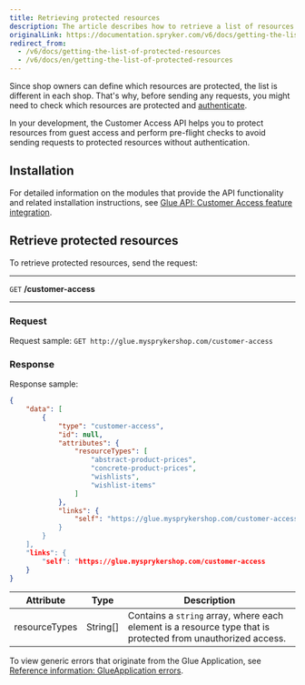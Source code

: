 ```yaml
---
title: Retrieving protected resources
description: The article describes how to retrieve a list of resources protected from unauthorized access.
originalLink: https://documentation.spryker.com/v6/docs/getting-the-list-of-protected-resources
redirect_from:
  - /v6/docs/getting-the-list-of-protected-resources
  - /v6/docs/en/getting-the-list-of-protected-resources
---
```


Since shop owners can define which resources are protected, the list is different in each shop. That's why, before sending any requests, you might need to check which resources are protected and [authenticate](https://documentation.spryker.com/docs/authentication-and-authorization). 

In your development, the Customer Access API helps you to protect resources from guest access and perform pre-flight checks to avoid sending requests to protected resources without authentication.

## Installation

For detailed information on the modules that provide the API functionality and related installation instructions, see [Glue API: Customer Access feature integration](https://documentation.spryker.com/docs/glue-customer-access-feature-integration).

## Retrieve protected resources

To retrieve protected resources, send the request:

***
`GET` **/customer-access**
***

### Request

Request sample: `GET http://glue.mysprykershop.com/customer-access`

### Response



Response sample:

```json
{
    "data": [
        {
            "type": "customer-access",
            "id": null,
            "attributes": {
                "resourceTypes": [
                    "abstract-product-prices",
                    "concrete-product-prices",
                    "wishlists",
                    "wishlist-items"
                ]
            },
            "links": {
                "self": "https://glue.mysprykershop.com/customer-access
            }
        }
    ],
    "links": {
        "self": "https://glue.mysprykershop.com/customer-access
    }
}
```


| Attribute | Type | Description |
| --- | --- | --- |
| resourceTypes | String[] | Contains a `string` array, where each element is a resource type that is protected from unauthorized access. |

To view generic errors that originate from the Glue Application, see [Reference information: GlueApplication errors](https://documentation.spryker.com/docs/reference-information-glueapplication-errors).
